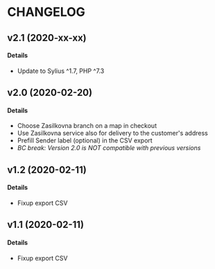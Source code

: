 # CHANGELOG

## v2.1 (2020-xx-xx)

#### Details

- Update to Sylius ^1.7, PHP ^7.3

## v2.0 (2020-02-20)

#### Details

- Choose Zasilkovna branch on a map in checkout
- Use Zasilkovna service also for delivery to the customer's address
- Prefill Sender label (optional) in the CSV export
- *BC break: Version 2.0 is NOT compatible with previous versions*

## v1.2 (2020-02-11)

#### Details

- Fixup export CSV

## v1.1 (2020-02-11)

#### Details

- Fixup export CSV
